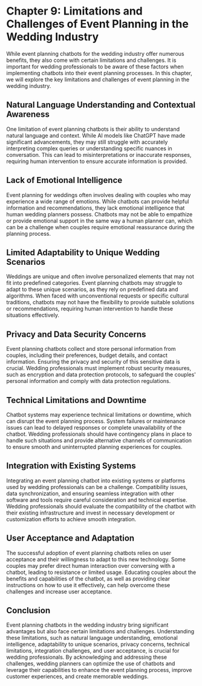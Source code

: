 Chapter 9: Limitations and Challenges of Event Planning in the Wedding Industry
===============================================================================

While event planning chatbots for the wedding industry offer numerous benefits, they also come with certain limitations and challenges. It is important for wedding professionals to be aware of these factors when implementing chatbots into their event planning processes. In this chapter, we will explore the key limitations and challenges of event planning in the wedding industry.

Natural Language Understanding and Contextual Awareness
-------------------------------------------------------

One limitation of event planning chatbots is their ability to understand natural language and context. While AI models like ChatGPT have made significant advancements, they may still struggle with accurately interpreting complex queries or understanding specific nuances in conversation. This can lead to misinterpretations or inaccurate responses, requiring human intervention to ensure accurate information is provided.

Lack of Emotional Intelligence
------------------------------

Event planning for weddings often involves dealing with couples who may experience a wide range of emotions. While chatbots can provide helpful information and recommendations, they lack emotional intelligence that human wedding planners possess. Chatbots may not be able to empathize or provide emotional support in the same way a human planner can, which can be a challenge when couples require emotional reassurance during the planning process.

Limited Adaptability to Unique Wedding Scenarios
------------------------------------------------

Weddings are unique and often involve personalized elements that may not fit into predefined categories. Event planning chatbots may struggle to adapt to these unique scenarios, as they rely on predefined data and algorithms. When faced with unconventional requests or specific cultural traditions, chatbots may not have the flexibility to provide suitable solutions or recommendations, requiring human intervention to handle these situations effectively.

Privacy and Data Security Concerns
----------------------------------

Event planning chatbots collect and store personal information from couples, including their preferences, budget details, and contact information. Ensuring the privacy and security of this sensitive data is crucial. Wedding professionals must implement robust security measures, such as encryption and data protection protocols, to safeguard the couples' personal information and comply with data protection regulations.

Technical Limitations and Downtime
----------------------------------

Chatbot systems may experience technical limitations or downtime, which can disrupt the event planning process. System failures or maintenance issues can lead to delayed responses or complete unavailability of the chatbot. Wedding professionals should have contingency plans in place to handle such situations and provide alternative channels of communication to ensure smooth and uninterrupted planning experiences for couples.

Integration with Existing Systems
---------------------------------

Integrating an event planning chatbot into existing systems or platforms used by wedding professionals can be a challenge. Compatibility issues, data synchronization, and ensuring seamless integration with other software and tools require careful consideration and technical expertise. Wedding professionals should evaluate the compatibility of the chatbot with their existing infrastructure and invest in necessary development or customization efforts to achieve smooth integration.

User Acceptance and Adaptation
------------------------------

The successful adoption of event planning chatbots relies on user acceptance and their willingness to adapt to this new technology. Some couples may prefer direct human interaction over conversing with a chatbot, leading to resistance or limited usage. Educating couples about the benefits and capabilities of the chatbot, as well as providing clear instructions on how to use it effectively, can help overcome these challenges and increase user acceptance.

Conclusion
----------

Event planning chatbots in the wedding industry bring significant advantages but also face certain limitations and challenges. Understanding these limitations, such as natural language understanding, emotional intelligence, adaptability to unique scenarios, privacy concerns, technical limitations, integration challenges, and user acceptance, is crucial for wedding professionals. By acknowledging and addressing these challenges, wedding planners can optimize the use of chatbots and leverage their capabilities to enhance the event planning process, improve customer experiences, and create memorable weddings.
